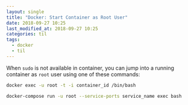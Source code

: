 ```yaml
---
layout: single
title: "Docker: Start Container as Root User"
date: 2018-09-27 10:25
last_modified_at: 2018-09-27 10:25
categories: til
tags:
  - docker
  - til
---
```


When `sudo` is not available in container,
you can jump into a running container as `root` user using one of these commands:

```bash
docker exec -u root -t -i container_id /bin/bash

docker-compose run -u root --service-ports service_name exec bash
```
